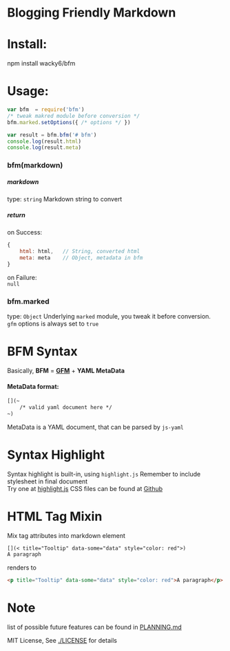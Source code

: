 Blogging Friendly Markdown
===

# Install:
npm install wacky6/bfm

# Usage:
```JavaScript
var bfm  = require('bfm')
/* tweak makred module before conversion */
bfm.marked.setOptions({ /* options */ })

var result = bfm.bfm('# bfm')
console.log(result.html)
console.log(result.meta)
```

### bfm(markdown)
##### markdown
type: `string`
Markdown string to convert
##### return
on Success: 
```JavaScript
{
    html: html,   // String, converted html
    meta: meta    // Object, metadata in bfm
}
```
on Failure:  
`null`

### bfm.marked
type: `Object`
Underlying `marked` module, you tweak it before conversion.  
`gfm` options is always set to `true`



# BFM Syntax
Basically, **BFM** = [**GFM**](https://help.github.com/articles/github-flavored-markdown/) + **YAML MetaData**
#### MetaData format:
```Markdown
[](~
    /* valid yaml document here */
~)
```
MetaData is a YAML document, that can be parsed by `js-yaml`  



# Syntax Highlight
Syntax highlight is built-in, using `highlight.js`
Remember to include stylesheet in final document  
  Try one at [highlight.js](https://highlightjs.org/)
  CSS files can be found at [Github](https://github.com/isagalaev/highlight.js/tree/master/src/styles)


# HTML Tag Mixin
Mix tag attributes into markdown element
```Markdown
[](< title="Tooltip" data-some="data" style="color: red">)
A paragraph
```
renders to
```HTML
<p title="Tooltip" data-some="data" style="color: red">A paragraph</p>
```

# Note
list of possible future features can be found in [PLANNING.md](./PLANNING.md)

MIT License, See [./LICENSE](./LICENSE) for details
